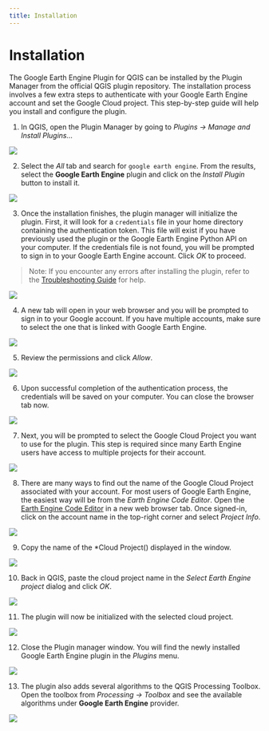 ```yaml
---
title: Installation
---
```


# Installation

The Google Earth Engine Plugin for QGIS can be installed by the Plugin Manager from the official QGIS plugin repository. The installation process involves a few extra steps to authenticate with your Google Earth Engine account and set the Google Cloud project. This step-by-step guide will help you install and configure the plugin.

1. In QGIS, open the Plugin Manager by going to *Plugins → Manage and Install Plugins…*

![](images/installation1.png)

2. Select the *All* tab and search for `google earth engine`. From the results, select the **Google Earth Engine** plugin and click on the *Install Plugin* button to install it.

![](images/installation2.png)

3. Once the installation finishes, the plugin manager will initialize the plugin. First, it will look for a `credentials` file in your home directory containing the authentication token. This file will exist if you have previously used the plugin or the Google Earth Engine Python API on your computer. If the credentials file is not found, you will be prompted to sign in to your Google Earth Engine account. Click *OK* to proceed.

> Note: If you encounter any errors after installing the plugin, refer to the [Troubleshooting Guide](troubleshooting.md) for help.

![](images/installation3.png)

4. A new tab will open in your web browser and you will be prompted to sign in to your Google account. If you have multiple accounts, make sure to select the one that is linked with Google Earth Engine.

![](images/installation4.png)

5. Review the permissions and click *Allow*.

![](images/installation5.png)

6. Upon successful completion of the authentication process, the credentials will be saved on your computer. You can close the browser tab now.

![](images/installation6.png)

7. Next, you will be prompted to select the Google Cloud Project you want to use for the plugin. This step is required since many Earth Engine users have access to multiple projects for their account.

![](images/installation7.png)

8. There are many ways to find out the name of the Google Cloud Project associated with your account. For most users of Google Earth Engine, the easiest way will be from the *Earth Engine Code Editor*. Open the [Earth Engine Code Editor](https://code.earthengine.google.com/) in a new web browser tab. Once signed-in, click on the account name in the top-right corner and select *Project Info*.

![](images/installation8.png)

9. Copy the name of the *Cloud Project() displayed in the window.

![](images/installation9.png)

10. Back in QGIS, paste the cloud project name in the *Select Earth Engine project* dialog and click *OK*.

![](images/installation10.png)

11. The plugin will now be initialized with the selected cloud project.

![](images/installation11.png)

12. Close the Plugin manager window. You will find the newly installed Google Earth Engine plugin in the *Plugins* menu.

![](images/installation12.png)

13. The plugin also adds several algorithms to the QGIS Processing Toolbox. Open the toolbox from *Processing  → Toolbox* and see the available algorithms under **Google Earth Engine** provider.

![](images/installation13.png)
